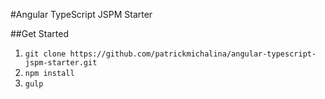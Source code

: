 #Angular TypeScript JSPM Starter

##Get Started
1. `git clone https://github.com/patrickmichalina/angular-typescript-jspm-starter.git`
2. `npm install`
3. `gulp`
